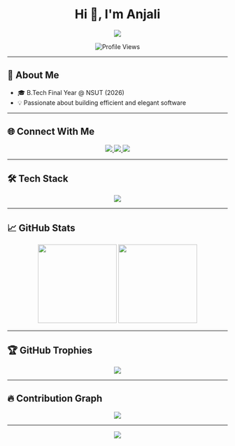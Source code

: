 <h1 align="center">Hi 👋, I'm Anjali</h1>

<p align="center">
  <img src="https://readme-typing-svg.demolab.com?font=Fira+Code&size=24&pause=1000&color=00F2FF&center=true&vCenter=true&width=600&lines=Aspiring+Software+Engineer;Open+Source+%7C+Machine+Learning+%7C+Clean+Code+Advocate" />
</p>

<p align="center">
  <img src="https://komarev.com/ghpvc/?username=anjalilongre9625&label=Profile%20views&color=00F2FF&style=flat-square" alt="Profile Views" />
</p>

---

## 🚀 About Me

- 🎓 B.Tech Final Year @ NSUT (2026)  
- 💡 Passionate about building efficient and elegant software

---

## 🌐 Connect With Me

<p align="center">
  <a href="https://www.linkedin.com/in/anjali-longre-573953258/" target="_blank">
    <img src="https://img.shields.io/badge/-LinkedIn-%230077B5?style=for-the-badge&logo=linkedin&logoColor=white"/>
  </a>
  <a href="https://kaggle.com/anjali31012004" target="_blank">
    <img src="https://img.shields.io/badge/-Kaggle-%2312100E?style=for-the-badge&logo=kaggle&logoColor=white"/>
  </a>
  <a href="mailto:anjalilongre349@gmail.com">
    <img src="https://img.shields.io/badge/Gmail-D14836?style=for-the-badge&logo=gmail&logoColor=white"/>
  </a>
</p>

---

## 🛠️ Tech Stack

<p align="center">
  <img src="https://skillicons.dev/icons?i=cpp,java,py,c,html,css,js,php,mysql,nuxt,linux,aws,selenium,opencv,matlab,git" />
</p>

---

## 📈 GitHub Stats

<p align="center">
  <img src="https://github-readme-stats.vercel.app/api?username=anjalilongre9625&show_icons=true&theme=tokyonight&hide_border=true&count_private=true" height="180"/>
  <img src="https://github-readme-stats.vercel.app/api/top-langs/?username=anjalilongre9625&layout=compact&theme=tokyonight&hide_border=true" height="180"/>
</p>

---

## 🏆 GitHub Trophies

<p align="center">
  <img src="https://github-profile-trophy.vercel.app/?username=anjalilongre9625&theme=onedark&no-frame=true&row=1&column=6" />
</p>

---

## 🔥 Contribution Graph

<p align="center">
  <img src="https://github-readme-activity-graph.vercel.app/graph?username=anjalilongre9625&theme=react-dark&area=true&hide_border=true" />
</p>

---

<p align="center">
  <img src="https://capsule-render.vercel.app/api?type=waving&color=gradient&height=120&section=footer"/>
</p>

